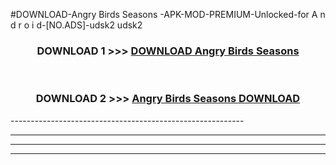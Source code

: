 #DOWNLOAD-Angry Birds Seasons -APK-MOD-PREMIUM-Unlocked-for A n d r o i d-[NO.ADS]-udsk2 udsk2 



<div align="center">

<h3>DOWNLOAD 1 >>> <a href="https://getmod2.web.app/?judul=Angry Birds Seasons ">DOWNLOAD Angry Birds Seasons </a></h3><br>

<h3>DOWNLOAD 2 >>> <a href="https://getmod2.web.app/?judul=Angry Birds Seasons ">Angry Birds Seasons  DOWNLOAD </a></h3>

</div>
----------------------------------------------------------

----------------------------------------------------------

----------------------------------------------------------

----------------------------------------------------------



